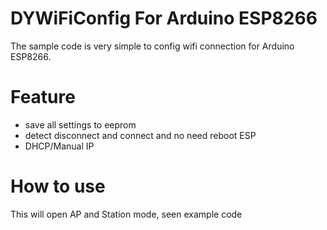 # DYWiFiConfig For Arduino ESP8266

The sample code is very simple to config wifi connection for Arduino ESP8266.

# Feature
* save all settings to eeprom
* detect disconnect and connect and no need reboot ESP
* DHCP/Manual IP

# How to use
This will open AP and Station mode, seen example code



